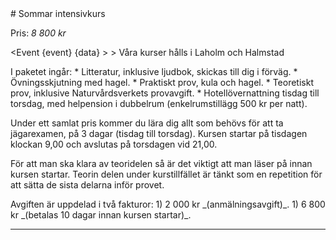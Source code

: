 <script src="../context/script.js"></script>

<div class="body">
# Sommar intensivkurs
						
Pris: _8 800 kr_

<Event {event} {data} > 
	> Våra kurser hålls i Laholm och Halmstad
</Event>

<div class="list">
	I paketet ingår:
	* Litteratur, inklusive ljudbok, skickas till dig i förväg.
	* Övningsskjutning med hagel.
	* Praktiskt prov, kula och hagel.
	* Teoretiskt prov, inklusive Naturvårdsverkets provavgift.
	* Hotellövernattning tisdag till torsdag, med helpension i dubbelrum (enkelrumstillägg 500 kr per natt).
</div>

Under ett samlat pris kommer du lära dig allt som behövs för att ta jägarexamen, på 3 dagar (tisdag till torsdag). Kursen startar på tisdagen klockan 9,00 och avslutas på torsdagen vid 21,00.

För att man ska klara av teoridelen så är det viktigt att man läser på innan kursen startar. Teorin delen under kurstillfället är tänkt som en repetition för att sätta de sista delarna inför provet.

<div class="list">
	Avgiften är uppdelad i två fakturor:
	1) 2 000 kr _(anmälningsavgift)_.
	1) 6 800 kr _(betalas 10 dagar innan kursen startar)_.
</div>

> <Info />

<Intresse />

---

</div>

<style src="../context/context.sass"></style>
